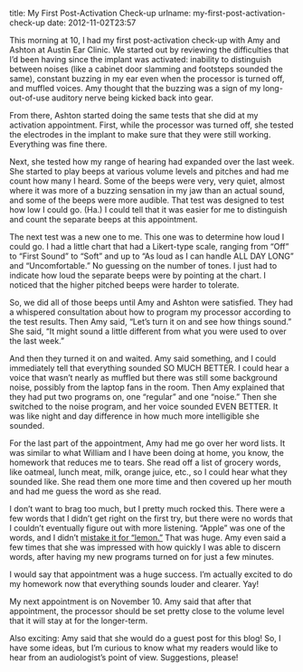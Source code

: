 title: My First Post-Activation Check-up
urlname: my-first-post-activation-check-up
date: 2012-11-02T23:57

This morning at 10, I had my first post-activation check-up with Amy and Ashton at Austin Ear Clinic. We started out by
reviewing the difficulties that I&#x02bc;d been having since the implant was activated: inability to distinguish between
noises (like a cabinet door slamming and footsteps sounded the same), constant buzzing in my ear even when the processor
is turned off, and muffled voices. Amy thought that the buzzing was a sign of my long-out-of-use auditory nerve being
kicked back into gear.

From there, Ashton started doing the same tests that she did at my activation appointment. First, while the processor
was turned off, she tested the electrodes in the implant to make sure that they were still working. Everything was fine
there.

Next, she tested how my range of hearing had expanded over the last week. She started to play beeps at various volume
levels and pitches and had me count how many I heard. Some of the beeps were very, very quiet, almost where it was more
of a buzzing sensation in my jaw than an actual sound, and some of the beeps were more audible. That test was designed
to test how low I could go. (Ha.) I could tell that it was easier for me to distinguish and count the separate beeps at
this appointment.

The next test was a new one to me. This one was to determine how loud I could go. I had a little chart that had a
Likert-type scale, ranging from &ldquo;Off&rdquo; to &ldquo;First Sound&rdquo; to &ldquo;Soft&rdquo; and up to &ldquo;As
loud as I can handle ALL DAY LONG&rdquo; and &ldquo;Uncomfortable.&rdquo; No guessing on the number of tones. I just had
to indicate how loud the separate beeps were by pointing at the chart. I noticed that the higher pitched beeps were
harder to tolerate.

So, we did all of those beeps until Amy and Ashton were satisfied. They had a whispered consultation about how to
program my processor according to the test results. Then Amy said, &ldquo;Let&#x02bc;s turn it on and see how things
sound.&rdquo; She said, &ldquo;It might sound a little different from what you were used to over the last week.&rdquo;

And then they turned it on and waited. Amy said something, and I could immediately tell that everything sounded SO MUCH
BETTER. I could hear a voice that wasn&#x02bc;t nearly as muffled but there was still some background noise, possibly
from the laptop fans in the room. Then Amy explained that they had put two programs on, one &ldquo;regular&rdquo; and
one &ldquo;noise.&rdquo; Then she switched to the noise program, and her voice sounded EVEN BETTER. It was like night
and day difference in how much more intelligible she sounded.

For the last part of the appointment, Amy had me go over her word lists. It was similar to what William and I have been
doing at home, you know, the homework that reduces me to tears. She read off a list of grocery words, like oatmeal,
lunch meat, milk, orange juice, etc., so I could hear what they sounded like. She read them one more time and then
covered up her mouth and had me guess the word as she read.

I don&#x02bc;t want to brag too much, but I pretty much rocked this. There were a few words that I didn&#x02bc;t get
right on the first try, but there were no words that I couldn&#x02bc;t eventually figure out with more listening.
&ldquo;Apple&rdquo; was one of the words, and I didn&#x02bc;t [mistake it for &ldquo;lemon.&rdquo;][a] That was huge.
Amy even said a few times that she was impressed with how quickly I was able to discern words, after having my new
programs turned on for just a few minutes.

[a]: {filename}/2012-10-30-fruits.md

I would say that appointment was a huge success. I&#x02bc;m actually excited to do my homework now that everything
sounds louder and clearer. Yay!

My next appointment is on November 10. Amy said that after that appointment, the processor should be set pretty close to
the volume level that it will stay at for the longer-term.

Also exciting: Amy said that she would do a guest post for this blog! So, I have some ideas, but I&#x02bc;m curious to
know what my readers would like to hear from an audiologist&#x02bc;s point of view. Suggestions, please!
